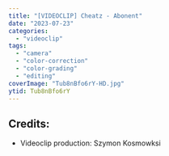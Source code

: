 ```yaml
---
title: "[VIDEOCLIP] Cheatz - Abonent"
date: "2023-07-23"
categories:
  - "videoclip"
tags:
  - "camera"
  - "color-correction"
  - "color-grading"
  - "editing"
coverImage: "Tub8nBfo6rY-HD.jpg"
ytid: Tub8nBfo6rY
---
```


## Credits:

- Videoclip production: Szymon Kosmowksi

